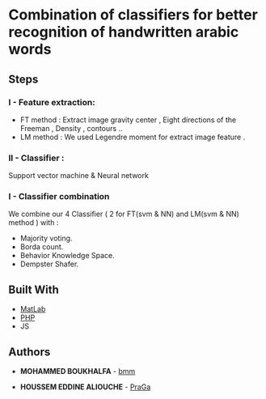 # Combination of classifiers for better recognition of handwritten arabic words

## Steps

### I - Feature extraction:
*  FT method : Extract image gravity center , Eight directions of the Freeman , Density , contours .. 
*  LM method : We used Legendre moment for extract image feature . 

### II - Classifier :
Support vector machine & Neural network  
### I - Classifier combination 
We combine our 4 Classifier ( 2 for FT(svm & NN) and LM(svm & NN) method ) with : 
*  Majority voting.
*  Borda count.
*  Behavior Knowledge Space.
*  Dempster Shafer.


## Built With

* [MatLab](https://mathworks.com)
* [PHP](https://php.net) 
* JS

## Authors

* **MOHAMMED BOUKHALFA** - [bmm](https://github.com/mboukhalfa)

* **HOUSSEM EDDINE ALIOUCHE** - [PraGa](https://github.com/oxPraGa/)
